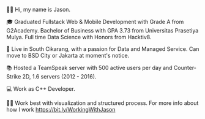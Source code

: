 👋🏽 Hi, my name is Jason.

🎓 Graduated Fullstack Web & Mobile Development with Grade A from G2Academy. Bachelor of Business with GPA 3.73 from Universitas Prasetiya Mulya. Full time Data Science with Honors from Hacktiv8.

🌇 Live in South Cikarang, with a passion for Data and Managed Service. Can move to BSD City or Jakarta at moment's notice.

📚 Hosted a TeamSpeak server with 500 active users per day and Counter-Strike 2D, 1.6 servers (2012 - 2016).

💻 Work as C++ Developer.

💪🏽 Work best with visualization and structured process. For more info about how I work https://bit.ly/WorkingWithJason